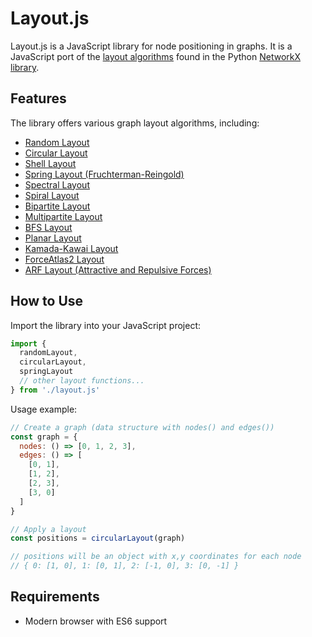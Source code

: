# Layout.js

Layout.js is a JavaScript library for node positioning in graphs. It is a JavaScript port of the [layout algorithms](https://networkx.org/documentation/stable/reference/drawing.html) found in the Python [NetworkX library](https://networkx.org/documentation/stable/).

## Features

The library offers various graph layout algorithms, including:

- [Random Layout](https://graphty-org.github.io/layout/examples/random-layout.html)
- [Circular Layout](https://graphty-org.github.io/layout/examples/circular-layout.html)
- [Shell Layout](https://graphty-org.github.io/layout/examples/shell-layout.html)
- [Spring Layout (Fruchterman-Reingold)](https://graphty-org.github.io/layout/examples/spring-layout.html)
- [Spectral Layout](https://graphty-org.github.io/layout/examples/spectral-layout.html)
- [Spiral Layout](https://graphty-org.github.io/layout/examples/spiral-layout.html)
- [Bipartite Layout](https://graphty-org.github.io/layout/examples/bipartite-layout.html)
- [Multipartite Layout](https://graphty-org.github.io/layout/examples/multipartite-layout.html)
- [BFS Layout](https://graphty-org.github.io/layout/examples/bfs-html)
- [Planar Layout](https://graphty-org.github.io/layout/examples/planar.html)
- [Kamada-Kawai Layout](https://graphty-org.github.io/layout/examples/kamada-kawai-layout.html)
- [ForceAtlas2 Layout](https://graphty-org.github.io/layout/examples/forceatlas2-layout.html)
- [ARF Layout (Attractive and Repulsive Forces)](https://graphty-org.github.io/layout/examples/arf-layout.html)

## How to Use

Import the library into your JavaScript project:

```javascript
import {
  randomLayout,
  circularLayout,
  springLayout
  // other layout functions...
} from './layout.js'
```

Usage example:

```javascript
// Create a graph (data structure with nodes() and edges())
const graph = {
  nodes: () => [0, 1, 2, 3],
  edges: () => [
    [0, 1],
    [1, 2],
    [2, 3],
    [3, 0]
  ]
}

// Apply a layout
const positions = circularLayout(graph)

// positions will be an object with x,y coordinates for each node
// { 0: [1, 0], 1: [0, 1], 2: [-1, 0], 3: [0, -1] }
```

## Requirements

- Modern browser with ES6 support
